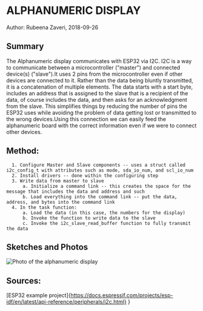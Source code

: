 #  ALPHANUMERIC DISPLAY

Author: Rubeena Zaveri, 2018-09-26

## Summary

The Alphanumeric display communicates with ESP32 via I2C. I2C is a way to communicate between a microcontroller ("master") and connected device(s) ("slave").It uses 2 pins from the microcontroller even if other devices are connected to it. Rather than the data being bluntly transmitted, it is a concatenation of multiple elements. The data starts with a start byte, includes an address that is assigned to the slave that is a recipient of the data, of course includes the data, and then asks for an acknowledgment from the slave. This simplifies things by reducing the number of pins the ESP32 uses while avoiding the problem of data getting lost or transmitted to the wrong devices.Using this connection we can easily feed the alphanumeric board with the correct information even if we were to connect other devices.

## Method:

      1. Configure Master and Slave components -- uses a struct called i2c_config_t with attributes such as mode, sda_io_num, and scl_io_num
      2. Install drivers -- done within the configuring step
      3. Write data from master to slave
          a. Initialize a command link -- this creates the space for the message that includes the data and address and such
          b. Load everything into the command link -- put the data, address, and bytes into the command link
      4. In the task function:
          a. Load the data (in this case, the numbers for the display)
          b. Invoke the function to write data to the slave
          c. Invoke the i2c_slave_read_buffer function to fully transmit the data


## Sketches and Photos

![Photo of the alphanumeric display](https://i.imgur.com/1lvDIoC.jpg)

## Sources:
[ESP32 example project]{https://docs.espressif.com/projects/esp-idf/en/latest/api-reference/peripherals/i2c.html}
}
